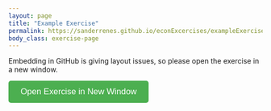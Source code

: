 ```yaml
---
layout: page
title: "Example Exercise"
permalink: https://sanderrenes.github.io/econExcercises/exampleExercise
body_class: exercise-page
---
```

Embedding in GitHub is giving layout issues, so please open the exercise in a new window. 

<button id="open-exercise" style="padding: 12px 24px; font-size: 1.2em; background-color: #4CAF50; color: white; border: none; border-radius: 5px; cursor: pointer;">
  Open Exercise in New Window
</button>

<script>
document.getElementById("open-exercise").onclick = function() {
  // Open a new window with reasonable defaults
  const exerciseUrl = "https://embed.grasple.com/exercises/fb6f746a-60e0-40a2-8aee-ab1d82ae2c25?id=95769";
  const win = window.open("", "_blank", "noopener,noreferrer,width=1200,height=800");
  // Write HTML that makes the iframe fill the window
  win.document.write(`
    <html>
      <head>
        <title>Grasple Exercise</title>
        <style>
          html, body {
            height: 100%;
            margin: 0;
            padding: 0;
            overflow: hidden;
            background: #f4f4f4;
          }
          iframe {
            width: 100vw;
            height: 100vh;
            border: none;
            display: block;
            background: #fff;
          }
        </style>
      </head>
      <body>
        <iframe
          src="${exerciseUrl}"
          allow="clipboard-read; clipboard-write"
          title="Grasple Exercise"
        ></iframe>
      </body>
    </html>
  `);
};
</script>
